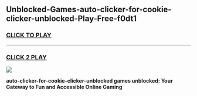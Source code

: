 
## Unblocked-Games-auto-clicker-for-cookie-clicker-unblocked-Play-Free-f0dt1
<h3>
<a href="https://premium76.site?title=auto-clicker-for-cookie-clicker-unblocked&ref=21A">CLICK TO PLAY</a></h3>
<hr>

<h3>
<a href="https://premium76.site?title=auto-clicker-for-cookie-clicker-unblocked&ref=21A">CLICK 2 PLAY</a>
  
</h3>

<a href="https://premium76.site?title=auto-clicker-for-cookie-clicker-unblocked&ref=21A"><img src="https://clearcache.store/games.png"></a>


**auto-clicker-for-cookie-clicker-unblocked games unblocked: Your Gateway to Fun and Accessible Online Gaming**
